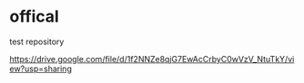 # offical
test repository

https://drive.google.com/file/d/1f2NNZe8qjG7EwAcCrbyC0wVzV_NtuTkY/view?usp=sharing
